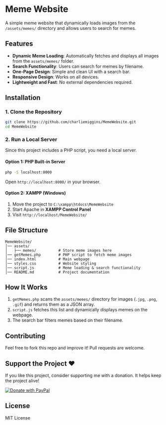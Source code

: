# Meme Website

A simple meme website that dynamically loads images from the `/assets/memes/` directory and allows users to search for memes.

## Features
- **Dynamic Meme Loading**: Automatically fetches and displays all images from the `assets/memes/` folder.
- **Search Functionality**: Users can search for memes by filename.
- **One-Page Design**: Simple and clean UI with a search bar.
- **Responsive Design**: Works on all devices.
- **Lightweight and Fast**: No external dependencies required.

## Installation
### 1. Clone the Repository
```bash
git clone https://github.com/charliemiggins/MemeWebsite.git
cd MemeWebsite
```

### 2. Run a Local Server
Since this project includes a PHP script, you need a local server.

#### Option 1: PHP Built-in Server
```bash
php -S localhost:8000
```
Open `http://localhost:8000/` in your browser.

#### Option 2: XAMPP (Windows)
1. Move the project to `C:\xampp\htdocs\MemeWebsite`
2. Start Apache in **XAMPP Control Panel**
3. Visit `http://localhost/MemeWebsite/`

## File Structure
```
MemeWebsite/
│── assets/
│   ├── memes/          # Store meme images here
│── getMemes.php        # PHP script to fetch meme images
│── index.html          # Main webpage
│── styles.css          # Website styling
│── script.js           # Meme loading & search functionality
│── README.md           # Project documentation
```

## How It Works
1. `getMemes.php` scans the `assets/memes/` directory for images (`.jpg`, `.png`, `.gif`) and returns them as a JSON array.
2. `script.js` fetches this list and dynamically displays memes on the webpage.
3. The search bar filters memes based on their filename.

## Contributing
Feel free to fork this repo and improve it! Pull requests are welcome.

## Support the Project ❤️  
If you like this project, consider supporting me with a donation. It helps keep the project alive!  

[![Donate with PayPal](https://www.paypalobjects.com/en_US/i/btn/btn_donate_LG.gif)](https://www.paypal.com/donate/?hosted_button_id=S9MEFTQLRRD3Q)

## License
MIT License